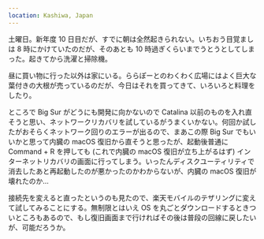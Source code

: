 ```yaml
---
location: Kashiwa, Japan
---
```


土曜日。新年度 10 日目だが、すでに朝は全然起きられない。いちおう目覚ましは 8 時にかけていたのだが、そのあとも 10 時過ぎくらいまでうとうとしてしまった。起きてから洗濯と掃除機。

昼に買い物に行った以外は家にいる。ららぽーとのわくわく広場にはよく巨大な葉付きの大根が売っているのだが、今日はそれを買ってきて、いろいろと料理をしたり。

ところで Big Sur がどうにも開発に向かないので Catalina 以前のものを入れ直そうと思い、ネットワークリカバリを試しているがうまくいかない。何回か試したがおそらくネットワーク回りのエラーが出るので、まあこの際 Big Sur でもいいかと思って内臓の macOS 復旧から直そうと思ったが、起動後普通に Command + R を押しても (これで内臓の macOS 復旧が立ち上がるはず) インターネットリカバリの画面に行ってしまう。いったんディスクユーティリティで消去したあと再起動したのが悪かったのかわからないが、内臓の macOS 復旧が壊れたのか...

接続先を変えると直ったというのも見たので、楽天モバイルのテザリングに変えて試してみることにする。無制限とはいえ OS を丸ごとダウンロードするときついところもあるので、もし復旧画面まで行ければその後は普段の回線に戻したいが、可能だろうか。
